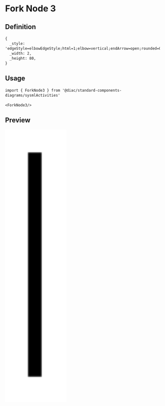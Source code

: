 # Fork Node 3

## Definition

```
{
  _style: 'edgeStyle=elbowEdgeStyle;html=1;elbow=vertical;endArrow=open;rounded=0;strokeWidth=3;endSize=12;',
  _width: 2,
  _height: 80,
}
```

## Usage

```
import { ForkNode3 } from '@diac/standard-components-diagrams/sysmlActivities'

<ForkNode3/>
```

## Preview

<img src="./fork-node-3.png" width="200"/>
